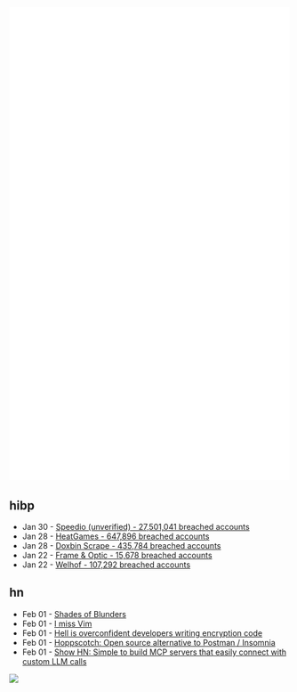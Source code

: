 ![Metrics](https://raw.githubusercontent.com/phixion/phixion/master/metrics.svg)

## hibp

<!--
for https://github.com/phixion/phixion/blob/main/.github/workflows/feeds.yml
-->
<!--START_SECTION:haveibeenpwnd-->
- Jan 30 - [Speedio (unverified) - 27,501,041 breached accounts](https://haveibeenpwned.com/PwnedWebsites#Speedio)
- Jan 28 - [HeatGames - 647,896 breached accounts](https://haveibeenpwned.com/PwnedWebsites#HeatGames)
- Jan 28 - [Doxbin Scrape - 435,784 breached accounts](https://haveibeenpwned.com/PwnedWebsites#DoxbinScrape)
- Jan 22 - [Frame & Optic - 15,678 breached accounts](https://haveibeenpwned.com/PwnedWebsites#FrameAndOptic)
- Jan 22 - [Welhof - 107,292 breached accounts](https://haveibeenpwned.com/PwnedWebsites#Welhof)
<!--END_SECTION:haveibeenpwnd-->

## hn

<!--
for https://github.com/phixion/phixion/blob/main/.github/workflows/feeds.yml
-->
<!--START_SECTION:hn-->
- Feb 01 - [Shades of Blunders](https://lichess.org/@/theScot/blog/50-shades-of-blunders/84VpVCDn)
- Feb 01 - [I miss Vim](https://leblancfg.com/i-miss-vim.html)
- Feb 01 - [Hell is overconfident developers writing encryption code](https://soatok.blog/2025/01/31/hell-is-overconfident-developers-writing-encryption-code/)
- Feb 01 - [Hoppscotch: Open source alternative to Postman / Insomnia](https://github.com/hoppscotch/hoppscotch)
- Feb 01 - [Show HN: Simple to build MCP servers that easily connect with custom LLM calls](https://mirascope.com/learn/mcp/server/)
<!--END_SECTION:hn-->

<!--
for https://yhype.me
-->
![](https://hit.yhype.me/github/profile?user_id=13013670)
